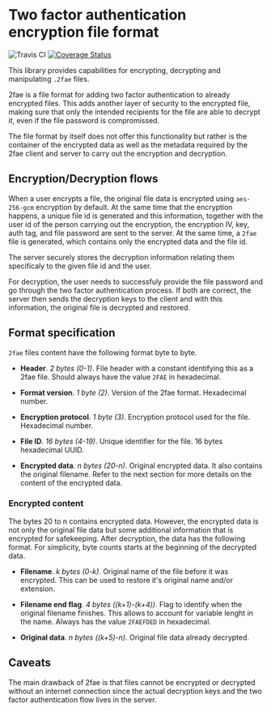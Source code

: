 # Two factor authentication encryption file format
![Travis CI](https://travis-ci.org/josescgar/2fae.svg?branch=master) [![Coverage Status](https://coveralls.io/repos/github/josescgar/2fae/badge.svg?branch=master)](https://coveralls.io/github/josescgar/2fae?branch=master)

This library provides capabilities for encrypting, decrypting and manipulating `.2fae` files.

2fae is a file format for adding two factor authentication to already encrypted files. This adds another layer of security to the encrypted file, making sure that only the intended recipients for the file are able to decrypt it, even if the file password is compromissed.

The file format by itself does not offer this functionality but rather is the container of the encrypted data as well as the metadata required by the 2fae client and server to carry out the encryption and decryption.

## Encryption/Decryption flows
When a user encrypts a file, the original file data is encrypted using `aes-256-gcm` encryption by default. At the same time that the encryption happens, a unique file id is generated and this information, together with the user id of the person carrying out the encryption, the encryption IV, key, auth tag, and file password are sent to the server. At the same time, a `2fae` file is generated, which contains only the encrypted data and the file id.

The server securely stores the decryption information relating them specificaly to the given file id and the user.

For decryption, the user needs to successfuly provide the file password and go through the two factor authentication process. If both are correct, the server then sends the decryption keys to the client and with this information, the original file is decrypted and restored.

## Format specification
`2fae` files content have the following format byte to byte.

- **Header**. *2 bytes (0-1)*. File header with a constant identifying this as a 2fae file. Should always have the value `2FAE` in hexadecimal.

- **Format version**. *1 byte (2)*. Version of the 2fae format. Hexadecimal number.

- **Encryption protocol**. *1 byte (3)*. Encryption protocol used for the file. Hexadecimal number.

- **File ID**. *16 bytes (4-19)*. Unique identifier for the file. 16 bytes hexadecimal UUID.

- **Encrypted data**. *n bytes (20-n)*. Original encrypted data. It also contains the original filename. Refer to the next section for more details on the content of the encrypted data.

### Encrypted content
The bytes 20 to n contains encrypted data. However, the encrypted data is not only the original file data but some additional information that is encrypted for safekeeping. After decryption, the data has the following format. For simplicity, byte counts starts at the beginning of the decrypted data.

- **Filename**. *k bytes (0-k)*. Original name of the file before it was encrypted. This can be used to restore it's original name and/or extension.

- **Filename end flag**. *4 bytes ((k+1)-(k+4))*. Flag to identify when the original filename finishes. This allows to account for variable lenght in the name. Always has the value `2FAEFDED` in hexadecimal.

- **Original data**. *n bytes ((k+5)-n)*. Original file data already decrypted.

## Caveats
The main drawback of 2fae is that files cannot be encrypted or decrypted without an internet connection since the actual decryption keys and the two factor authentication flow lives in the server.
